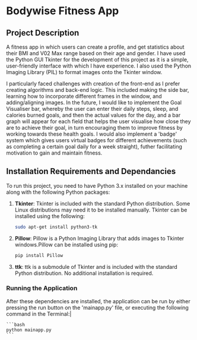 # Bodywise Fitness App

## Project Description 
A fitness app in which users can create a profile, and get statistics about their BMI and V02 Max range based on their age and gender. 
I have used the Python GUI Tkinter for the development of this project as it is a simple, user-friendly interface with which I have experience. I also used the Python Imaging Library (PIL) to format images onto the Tkinter window. 

I particularly faced challenges with creation of the front-end as I prefer creating algorithms and back-end logic. This included making the side bar, learning how to incorporate different frames in the window, and adding/aligning images. 
In the future, I would like to implement the Goal Visualiser bar, whereby the user can enter their daily steps, sleep, and calories burned goals, and then the actual values for the day, and a bar graph will appear for each field that helps the user visualise how close they are to achieve their goal, in turn encouraging them to improve fitness by working towards these health goals. I would also implement a 'badge' system which gives users virtual badges for different achievements (such as completing a certain goal daily for a week straight), futher facilitating motivation to gain and maintain fitness. 

## Installation Requirements and Dependancies 

To run this project, you need to have Python 3.x installed on your machine along with the following Python packages:

1. **Tkinter**: Tkinter is included with the standard Python distribution. Some Linux distributions may need it to be installed manually. Tkinter can be installed using the following:

    ```bash
    sudo apt-get install python3-tk
    ```

2. **Pillow**: Pillow is a Python Imaging Library that adds images to Tkinter windows.Pillow can be installed using pip:

    ```bash
    pip install Pillow
    ```

3. **ttk**: ttk is a submodule of Tkinter and is included with the standard Python distribution. No additional installation is required.


### Running the Application
After these dependencies are installed, the application can be run by either pressing the run button on the 'mainapp.py' file, or executing the following command in the Terminal:|

    ```bash
    python mainapp.py
    ```

